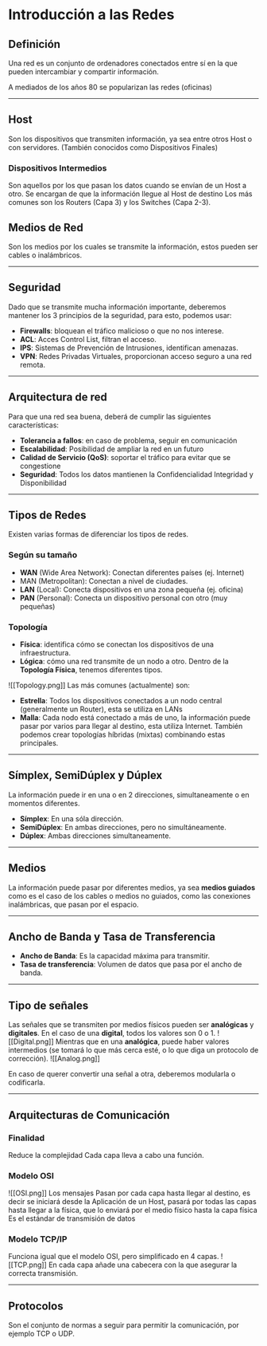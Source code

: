 # Introducción a las Redes
## Definición
Una red es un conjunto de ordenadores conectados entre sí en la que pueden intercambiar y compartir información.

A mediados de los años 80 se popularizan las redes (oficinas)

---
## Host
Son los dispositivos que transmiten información, ya sea entre otros Host o con servidores. (También conocidos como Dispositivos Finales)
### Dispositivos Intermedios
Son aquellos por los que pasan los datos cuando se envían de un Host a otro.
Se encargan de que la información llegue al Host de destino
Los más comunes son los Routers (Capa 3) y los Switches (Capa 2-3).
## Medios de Red
Son los medios por los cuales se transmite la información, estos pueden ser cables o inalámbricos.

---
## Seguridad
Dado que se transmite mucha información importante, deberemos mantener los 3 principios de la seguridad, para esto, podemos usar:
- **Firewalls**: bloquean el tráfico malicioso o que no nos interese.
- **ACL**: Acces Control List, filtran el acceso.
- **IPS**: Sistemas de Prevención de Intrusiones, identifican amenazas.
- **VPN**: Redes Privadas Virtuales, proporcionan acceso seguro a una red remota.

---
## Arquitectura de red
Para que una red sea buena, deberá de cumplir las siguientes características:
- **Tolerancia a fallos**: en caso de problema, seguir en comunicación
- **Escalabilidad**: Posibilidad de ampliar la red en un futuro 
- **Calidad de Servicio (QoS)**: soportar el tráfico para evitar que se congestione 
- **Seguridad**: Todos los datos mantienen la Confidencialidad Integridad y Disponibilidad

---
## Tipos de Redes
Existen varias formas de diferenciar los tipos de redes. 
### Según su tamaño
- **WAN** (Wide Area Network): Conectan diferentes países (ej. Internet)
- MAN (Metropolitan): Conectan a nivel de ciudades.
- **LAN** (Local): Conecta dispositivos en una zona pequeña (ej. oficina)
- **PAN** (Personal): Conecta un dispositivo personal con otro (muy pequeñas)

### Topología
- **Física**: identifica cómo se conectan los dispositivos de una infraestructura.
- **Lógica**: cómo una red transmite de un nodo a otro.
Dentro de la **Topología Física**, tenemos diferentes tipos.

![[Topology.png]]
Las más comunes (actualmente) son:
- **Estrella**: Todos los dispositivos conectados a un nodo central (generalmente un Router), esta se utiliza en LANs
- **Malla**: Cada nodo está conectado a más de uno, la información puede pasar por varios para llegar al destino, esta utiliza Internet.
También podemos crear topologías híbridas (mixtas) combinando estas principales.

---
## Símplex, SemiDúplex y Dúplex
La información puede ir en una o en 2 direcciones, simultaneamente o en momentos diferentes.

- **Símplex**: En una sóla dirección.
- **SemiDúplex**: En ambas direcciones, pero no simultáneamente.
- **Dúplex**: Ambas direcciones simultaneamente.

---
## Medios
La información puede pasar por diferentes medios, ya sea **medios guiados** como es el caso de los cables o medios no guiados, como las conexiones inalámbricas, que pasan por el espacio.

---
## Ancho de Banda y Tasa de Transferencia
- **Ancho de Banda**: Es la capacidad máxima para transmitir.
- **Tasa de transferencia**: Volumen de datos que pasa por el ancho de banda.

---
## Tipo de señales
Las señales que se transmiten por medios físicos pueden ser **analógicas** y **digitales**.
En el caso de una **digital**, todos los valores son 0 o 1.
![[Digital.png]]
Mientras que en una **analógica**, puede haber valores intermedios (se tomará lo que más cerca esté, o lo que diga un protocolo de corrección).
![[Analog.png]]

En caso de querer convertir una señal a otra, deberemos modularla o codificarla.

---
## Arquitecturas de Comunicación
### Finalidad
Reduce la complejidad 
Cada capa lleva a cabo una función.
### Modelo OSI
![[OSI.png]]
Los mensajes Pasan por cada capa hasta llegar al destino, es decir se iniciará desde la Aplicación de un Host, pasará por todas las capas hasta llegar a la física, que lo enviará por el medio físico hasta la capa física
Es el estándar de transmisión de datos
### Modelo TCP/IP
Funciona igual que el modelo OSI, pero simplificado en 4 capas.
![[TCP.png]]
En cada capa añade una cabecera con la que asegurar la correcta transmisión.

---
## Protocolos
Son el conjunto de normas a seguir para permitir la comunicación, por ejemplo TCP o UDP.

